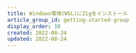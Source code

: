 ```yaml
---
title: Windows環境(WSL)にZigをインストール
article_group_id: getting-started-group
display_order: 10
created: 2022-08-24
updated: 2022-08-24
---
```

